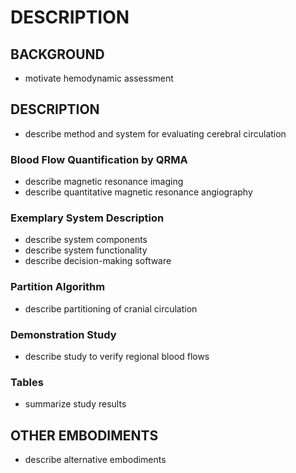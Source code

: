 # DESCRIPTION

## BACKGROUND

- motivate hemodynamic assessment

## DESCRIPTION

- describe method and system for evaluating cerebral circulation

### Blood Flow Quantification by QRMA

- describe magnetic resonance imaging
- describe quantitative magnetic resonance angiography

### Exemplary System Description

- describe system components
- describe system functionality
- describe decision-making software

### Partition Algorithm

- describe partitioning of cranial circulation

### Demonstration Study

- describe study to verify regional blood flows

### Tables

- summarize study results

## OTHER EMBODIMENTS

- describe alternative embodiments

